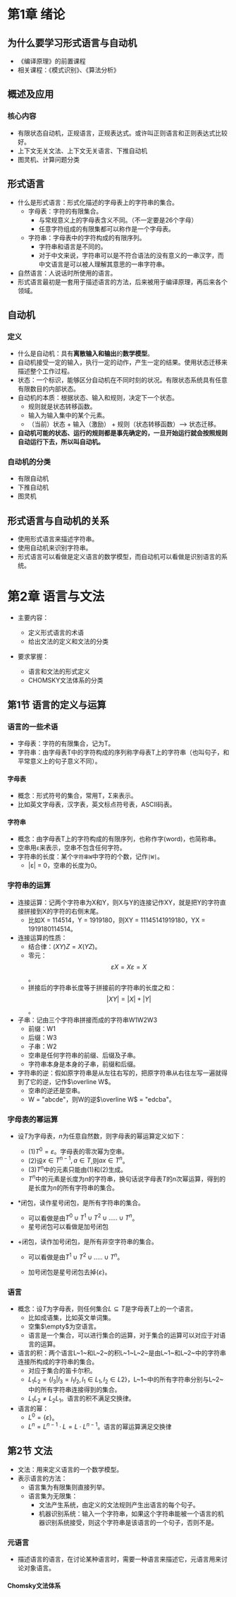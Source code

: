 # 第1章 绪论

## 为什么要学习形式语言与自动机

- 《编译原理》的前置课程
- 相关课程：《模式识别》、《算法分析》

## 概述及应用

### 核心内容

- 有限状态自动机，正规语言，正规表达式。或许叫正则语言和正则表达式比较好。
- 上下文无关文法、上下文无关语言、下推自动机
- 图灵机、计算问题分类



## 形式语言

- 什么是形式语言：形式化描述的字母表上的字符串的集合。
  - 字母表：字符的有限集合。
    - 与常规意义上的字母表含义不同。（不一定要是26个字母）
    - 任意字符组成的有限集都可以称作是一个字母表。
  - 字符串：字母表中的字符构成的有限序列。
    - 字符串和语言是不同的。
    - 对于中文来说，字符串可以是不符合语法的没有意义的一串汉字，而中文语言是可以被人理解其意思的一串字符串。
- 自然语言：人说话时所使用的语言。
- 形式语言最初是一套用于描述语言的方法，后来被用于编译原理，再后来各个领域。



## 自动机

### 定义

- 什么是自动机：具有**离散输入和输出**的**数学模型**。
- 自动机接受一定的输入，执行一定的动作，产生一定的结果。使用状态迁移来描述整个工作过程。
- 状态：一个标识，能够区分自动机在不同时刻的状况。有限状态系统具有任意有限数目的内部状态。
- 自动机的本质：根据状态、输入和规则，决定下一个状态。
  - 规则就是状态转移函数。
  - 输入为输入集中的某个元素。
  - （当前）状态 + 输入（激励） + 规则（状态转移函数）——> 状态迁移。
- **自动机可能的状态、运行的规则都是事先确定的，一旦开始运行就会按照规则自动运行下去，所以叫自动机。**



### 自动机的分类

- 有限自动机
- 下推自动机
- 图灵机



## 形式语言与自动机的关系

- 使用形式语言来描述字符串。
- 使用自动机来识别字符串。
- 形式语言可以看做是定义语言的数学模型，而自动机可以看做是识别语言的系统。



# 第2章 语言与文法

- 主要内容：
  - 定义形式语言的术语
  - 给出文法的定义和文法的分类

- 要求掌握：
  - 语言和文法的形式定义
  - CHOMSKY文法体系的分类

## 第1节 语言的定义与运算

### 语言的一些术语

- 字母表：字符的有限集合，记为T。
- 字符串：由字母表T中的字符构成的序列称字母表T上的字符串（也叫句子，和平常意义上的句子意义不同）。

#### 字母表

- 概念：形式符号的集合，常用T，Σ来表示。
- 比如英文字母表，汉字表，英文标点符号表，ASCII码表。



#### 字符串

- 概念：由字母表T上的字符构成的有限序列，也称作字(word)，也简称串。
- 空串用`ε`来表示，空串不包含任何字符。
- 字符串的长度：某个`字符串W`中字符的个数，记作`|W|`。
  - |ε| = 0，空串的长度为0。

### 字符串的运算

- 连接运算：记两个字符串为X和Y，则X与Y的连接记作XY，就是把Y的字符直接拼接到X的字符的右侧末尾。
  - 比如X = 114514，Y = 1919180，则XY = 11145141919180，YX = 1919180114514。
- 连接运算的性质：
  - 结合律：$(XY)Z = X(YZ)$。
  - 零元：$$εΧ = Χε = X$$。
  - 拼接后的字符串长度等于拼接前的字符串的长度之和：$$|XY| = |X| + |Y|$$。
- 子串：记由三个字符串拼接而成的字符串W1W2W3
  - 前缀：W1
  - 后缀：W3
  - 子串：W2
  - 空串是任何字符串的前缀、后缀及子串。
  - 字符串本身是本身的子串，前缀和后缀。
- 字符串的逆：假如原字符串是从左往右写的，把原字符串从右往左写一遍就得到了它的逆，记作$\overline W$。
  - 空串的逆还是空串。
  - W = "abcde"，则W的逆$\overline W$ = "edcba"。



### 字母表的幂运算

- 设$T$为字母表，$n$为任意自然数，则字母表的幂运算定义如下：
  - $(1)T ^0 = {ε}$。字母表的零次幂为空串。
  - $(2)$设$x∈ T^{n-1},a ∈ T$,则$ax ∈ T^n$。
  - $(3)T^n$中的元素只能由$(1)$和$(2)$生成。
  - $T^n$中的元素是长度为$n$的字符串，换句话说字母表$T$的$n$次幂运算，得到的是长度为$n$的所有字符串的集合。

- *闭包，读作星号闭包，是所有字符串的集合。

  - 可以看做是由$T^0\cup T^1\cup T^2 \cup .....\cup T^n$。
  - 星号闭包可以看做是加号闭包

- +闭包，读作加号闭包，是所有非空字符串的集合。

  - 可以看做是由$T^1\cup T^2 \cup .....\cup T^n$。

  - 加号闭包是星号闭包去掉$\{{ε}\}$。





### 语言

- 概念：设$T$为字母表，则任何集合$L \subseteq T$是字母表$T$上的一个语言。
  - 比如成语集，比如英文单词集。
  - 空集$\empty$为空语言。
  - 语言是一个集合，可以进行集合的运算，对于集合的运算可以对应于对语言的运算。
- 语言的积：两个语言L~1~和L~2~的积L~1~L~2~是由L~1~和L~2~中的字符串连接所构成的字符串的集合。
  - 对应于集合的笛卡尔积。
  - $L_1L_2 = \{l_3|l_3 = l_1l_2,l_1 \in L_1, l_2 \in L2  \}$，L~1~中的所有字符串分别与L~2~中的所有字符串连接得到的集合。
  - $L_1L_2 \neq L_2L_1$。语言的积不满足交换律。
- 语言的幂：
  - $L^0 = \{ ε\}$。
  - $L^n = L^{n - 1} \cdot L = L \cdot L^{n - 1}$。语言的幂运算满足交换律

## 第2节 文法

- 文法：用来定义语言的一个数学模型。
- 表示语言的方法：
  - 语言集为有限集则直接列举。
  - 语言集为无限集：
    - 文法产生系统，由定义的文法规则产生出语言的每个句子。
    - 机器识别系统：输入一个字符串，如果这个字符串能被一个语言的机器识别系统接受，则这个字符串是该语言的一个句子，否则不是。

### 元语言

- 描述语言的语言，在讨论某种语言时，需要一种语言来描述它，元语言用来讨论对象语言。

#### Chomsky文法体系

